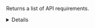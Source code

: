 Returns a list of API requirements.

<details>
<summary>Details</summary>

## Sort expressions

The following table lists the field names and directions you can use in a sort expression.

| Field               | Type        | Direction | Example                         |
|---------------------|-------------|-----------|---------------------------------|
| `id`                | `uuid`      | `asc`     | `?sort=asc(id)`                 |
|                     |             | `desc`    | `?sort=desc(id)`                |
| `code`              | `string`    | `asc`     | `?sort=asc(code)`               |
|                     |             | `desc`    | `?sort=desc(code)`              |
| `createTime`        | `date-time` | `asc`     | `?sort=asc(createTime)`         |
|                     |             | `desc`    | `?sort=desc(createTime)`        |
| `updateTime`        | `date-time` | `asc`     | `?sort=asc(updateTime)`         |
|                     |             | `desc`    | `?sort=desc(updateTime)`        |

### Default sort expression

If the `sort` parameter is omitted, the default sort expression is used:

```
?sort=asc(code)
```

This causes results to be sorted by `code` in ascending order (from A to Z).

## Filter expressions

The following table lists the field names and operators you can use in a filter expression.

| Field                       | Type                      | Operator | Example                                                       |
|-----------------------------|---------------------------|----------|---------------------------------------------------------------|
| `id`                        | `uuid`                    | `eq`     | `?filter=eq(id,"533d3fe3-bccc-405a-9904-4f516e892856")`       |
|                             |                           | `neq`    | `?filter=neq(id,"533d3fe3-bccc-405a-9904-4f516e892856")`      |
| `code`                      | `string`                  | `eq`     | `?filter=eq(code,"SD001")`                                    |
|                             |                           | `neq`    | `?filter=neq(code,"SD001")`                                   |
|                             |                           | `has`    | `?filter=has(code,"SD0")`                                     |
|                             |                           | `stw`    | `?filter=stw(code,"SD0")`                                     |
|                             |                           | `enw`    | `?filter=enw(code,"001")`                                     |
|                             |                           | `reg`    | `?filter=reg(code,"^[a-zA-Z0-9 ]+$")`                         |
| `requirementLevel`          | `RequirementLevel`        | `eq`     | `?filter=eq(requirementLevel,"MUST")`                         |
|                             |                           | `neq`    | `?filter=neq(requirementLevel,"MUST")`                        |
| `category`                  | `ApiRequirementCategory`  | `eq`     | `?filter=eq(category,"API_SPECIFICATION_AND_DOCUMENTATION")`  |
|                             |                           | `neq`    | `?filter=neq(category,"API_SPECIFICATION_AND_DOCUMENTATION")` |
| `roles.$it`                 | `ApiRole`                 | `eq`     | `?filter=any(roles,eq($it,"API_SPECIFIER"))`                  |
|                             |                           | `neq`    | `?filter=all(roles,neq($it,"API_SPECIFIER"))`                 |
| `perspectiveTypes.$it`      | `ApiPerspectiveType`      | `eq`     | `?filter=any(perspectiveTypes,eq($it,"API_SPECIFICATION"))`   |
|                             |                           | `neq`    | `?filter=all(perspectiveTypes,neq($it,"API_SPECIFICATION"))`  |
| `architecturalStyles.$it`   | `ApiArchitecturalStyle`   | `eq`     | `?filter=any(architecturalStyles,eq($it,"REST"))`             |
|                             |                           | `neq`    | `?filter=all(architecturalStyles,neq($it,"REST"))`            |
| `standardizationLevels.$it` | `ApiStandardizationLevel` | `eq`     | `?filter=any(standardizationLevels,eq($it,"OPEN_API"))`       |
|                             |                           | `neq`    | `?filter=all(standardizationLevels,neq($it,"OPEN_API"))`      |
| `createTime`                | `date-time`               | `eq`     | `?filter=eq(createTime,"2024-03-16T14:15:30.500Z")`           |
|                             |                           | `neq`    | `?filter=neq(createTime,"2024-03-16T14:15:30.500Z")`          |
|                             |                           | `gt`     | `?filter=gt(createTime,"2024-03-16T14:15:30.500Z")`           |
|                             |                           | `gte`    | `?filter=gte(createTime,"2024-03-16T14:15:30.500Z")`          |
|                             |                           | `lt`     | `?filter=lt(createTime,"2024-03-16T14:15:30.500Z")`           |
|                             |                           | `lte`    | `?filter=lte(createTime,"2024-03-16T14:15:30.500Z")`          |
| `updateTime`                | `date-time`               | `eq`     | `?filter=eq(updateTime,"2024-03-16T14:15:30.500Z")`           |
|                             |                           | `neq`    | `?filter=neq(updateTime,"2024-03-16T14:15:30.500Z")`          |
|                             |                           | `gt`     | `?filter=gt(updateTime,"2024-03-16T14:15:30.500Z")`           |
|                             |                           | `gte`    | `?filter=gte(updateTime,"2024-03-16T14:15:30.500Z")`          |
|                             |                           | `lt`     | `?filter=lt(updateTime,"2024-03-16T14:15:30.500Z")`           |
|                             |                           | `lte`    | `?filter=lte(updateTime,"2024-03-16T14:15:30.500Z")`          |

### Examples

#### All `API_SPECIFICATION` `REST` requirements

```
?filter=and(any(perspectiveTypes,eq($it,"API_SPECIFICATION")),any(architecturalStyles,eq($it,"REST")))
```

</details>